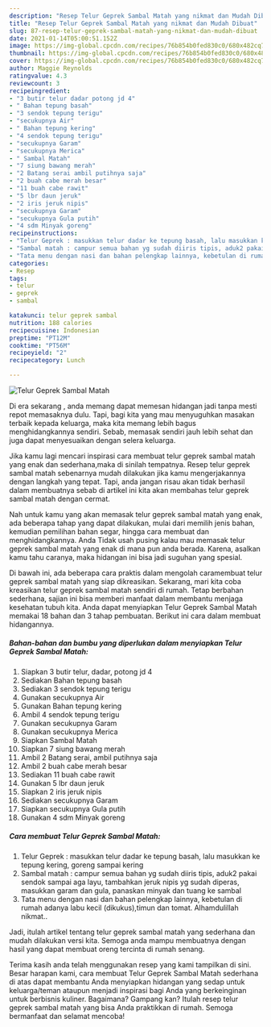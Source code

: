 ```yaml
---
description: "Resep Telur Geprek Sambal Matah yang nikmat dan Mudah Dibuat"
title: "Resep Telur Geprek Sambal Matah yang nikmat dan Mudah Dibuat"
slug: 87-resep-telur-geprek-sambal-matah-yang-nikmat-dan-mudah-dibuat
date: 2021-01-14T05:00:51.152Z
image: https://img-global.cpcdn.com/recipes/76b854b0fed830c0/680x482cq70/telur-geprek-sambal-matah-foto-resep-utama.jpg
thumbnail: https://img-global.cpcdn.com/recipes/76b854b0fed830c0/680x482cq70/telur-geprek-sambal-matah-foto-resep-utama.jpg
cover: https://img-global.cpcdn.com/recipes/76b854b0fed830c0/680x482cq70/telur-geprek-sambal-matah-foto-resep-utama.jpg
author: Maggie Reynolds
ratingvalue: 4.3
reviewcount: 3
recipeingredient:
- "3 butir telur dadar potong jd 4"
- " Bahan tepung basah"
- "3 sendok tepung terigu"
- "secukupnya Air"
- " Bahan tepung kering"
- "4 sendok tepung terigu"
- "secukupnya Garam"
- "secukupnya Merica"
- " Sambal Matah"
- "7 siung bawang merah"
- "2 Batang serai ambil putihnya saja"
- "2 buah cabe merah besar"
- "11 buah cabe rawit"
- "5 lbr daun jeruk"
- "2 iris jeruk nipis"
- "secukupnya Garam"
- "secukupnya Gula putih"
- "4 sdm Minyak goreng"
recipeinstructions:
- "Telur Geprek : masukkan telur dadar ke tepung basah, lalu masukkan ke tepung kering, goreng sampai kering"
- "Sambal matah : campur semua bahan yg sudah diiris tipis, aduk2 pakai sendok sampai aga layu, tambahkan jeruk nipis yg sudah diperas, masukkan garam dan gula, panaskan minyak dan tuang ke sambal"
- "Tata menu dengan nasi dan bahan pelengkap lainnya, kebetulan di rumah adanya labu kecil (dikukus),timun dan tomat. Alhamdulillah nikmat.."
categories:
- Resep
tags:
- telur
- geprek
- sambal

katakunci: telur geprek sambal 
nutrition: 188 calories
recipecuisine: Indonesian
preptime: "PT12M"
cooktime: "PT56M"
recipeyield: "2"
recipecategory: Lunch

---
```



![Telur Geprek Sambal Matah](https://img-global.cpcdn.com/recipes/76b854b0fed830c0/680x482cq70/telur-geprek-sambal-matah-foto-resep-utama.jpg)

Di era  sekarang , anda memang dapat memesan hidangan jadi tanpa mesti repot memasaknya dulu. Tapi, bagi kita yang mau menyuguhkan masakan terbaik kepada keluarga, maka kita memang lebih bagus menghidangkannya sendiri. Sebab, memasak sendiri jauh lebih sehat dan juga dapat menyesuaikan dengan selera keluarga.

Jika kamu lagi mencari inspirasi cara membuat telur geprek sambal matah yang enak dan sederhana,maka di sinilah tempatnya. Resep telur geprek sambal matah  sebenarnya mudah dilakukan jika kamu mengerjakannya dengan langkah yang tepat. Tapi, anda jangan risau akan tidak berhasil dalam membuatnya 
sebab di artikel ini kita akan membahas telur geprek sambal matah dengan cermat.  



Nah untuk kamu yang akan memasak telur geprek sambal matah yang enak, ada beberapa tahap yang dapat dilakukan, mulai dari memilih jenis bahan, kemudian pemilihan bahan segar, hingga cara membuat dan menghidangkannya. Anda Tidak usah pusing kalau mau memasak telur geprek sambal matah yang enak di mana pun anda berada. Karena, asalkan kamu  tahu caranya, maka hidangan ini bisa jadi suguhan yang spesial.

Di bawah ini, ada beberapa cara praktis  dalam mengolah caramembuat telur geprek sambal matah yang siap dikreasikan. Sekarang, mari kita coba kreasikan telur geprek sambal matah sendiri di rumah. Tetap berbahan sederhana, sajian ini bisa memberi manfaat dalam membantu menjaga kesehatan tubuh kita. Anda dapat menyiapkan Telur Geprek Sambal Matah memakai 18 bahan dan 3 tahap pembuatan. Berikut ini cara dalam membuat hidangannya.

<!--inarticleads1-->

##### Bahan-bahan dan bumbu yang diperlukan dalam menyiapkan Telur Geprek Sambal Matah:

1. Siapkan 3 butir telur, dadar, potong jd 4
1. Sediakan  Bahan tepung basah
1. Sediakan 3 sendok tepung terigu
1. Gunakan secukupnya Air
1. Gunakan  Bahan tepung kering
1. Ambil 4 sendok tepung terigu
1. Gunakan secukupnya Garam
1. Gunakan secukupnya Merica
1. Siapkan  Sambal Matah
1. Siapkan 7 siung bawang merah
1. Ambil 2 Batang serai, ambil putihnya saja
1. Ambil 2 buah cabe merah besar
1. Sediakan 11 buah cabe rawit
1. Gunakan 5 lbr daun jeruk
1. Siapkan 2 iris jeruk nipis
1. Sediakan secukupnya Garam
1. Siapkan secukupnya Gula putih
1. Gunakan 4 sdm Minyak goreng




<!--inarticleads2-->

##### Cara membuat Telur Geprek Sambal Matah:

1. Telur Geprek : masukkan telur dadar ke tepung basah, lalu masukkan ke tepung kering, goreng sampai kering
1. Sambal matah : campur semua bahan yg sudah diiris tipis, aduk2 pakai sendok sampai aga layu, tambahkan jeruk nipis yg sudah diperas, masukkan garam dan gula, panaskan minyak dan tuang ke sambal
1. Tata menu dengan nasi dan bahan pelengkap lainnya, kebetulan di rumah adanya labu kecil (dikukus),timun dan tomat. Alhamdulillah nikmat..




Jadi, itulah artikel tentang  telur geprek sambal matah  yang sederhana dan mudah dilakukan versi kita. Semoga anda mampu membuatnya dengan hasil yang dapat membuat oreng tercinta di rumah senang. 

Terima kasih anda telah menggunakan resep yang kami tampilkan di sini. Besar harapan kami, cara membuat  Telur Geprek Sambal Matah sederhana di atas dapat membantu Anda menyiapkan hidangan yang sedap untuk keluarga/teman ataupun menjadi inspirasi bagi Anda yang berkeinginan untuk berbisnis kuliner. Bagaimana? Gampang kan? Itulah resep telur geprek sambal matah yang bisa Anda praktikkan di rumah. Semoga bermanfaat dan selamat mencoba!

